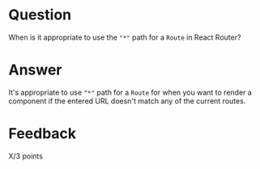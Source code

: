 # Question

When is it appropriate to use the `"*"` path for a `Route` in React Router?

# Answer

It's appropriate to use `"*"` path for a `Route` for when you want to render a component if the entered URL doesn't match any of the current routes.

# Feedback

X/3 points

